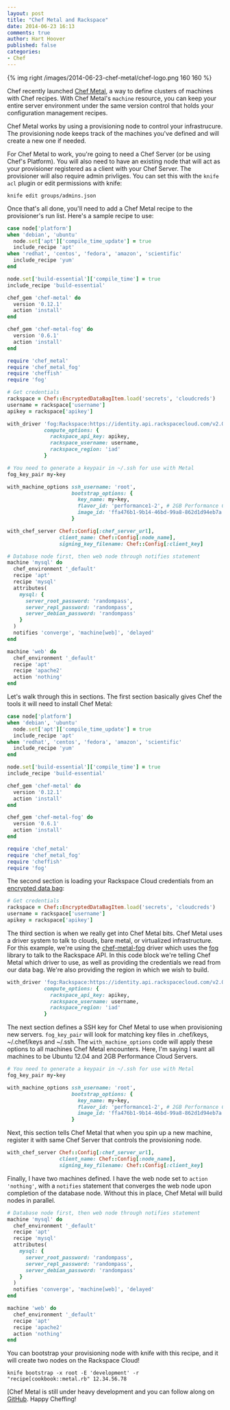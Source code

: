 ```yaml
---
layout: post
title: "Chef Metal and Rackspace"
date: 2014-06-23 16:13
comments: true
author: Hart Hoover
published: false
categories: 
- Chef
---
```

{% img right /images/2014-06-23-chef-metal/chef-logo.png 160 160 %}

Chef recently launched [Chef Metal][1], a way to define clusters of machines with
Chef recipes. With Chef Metal's `machine` resource, you can keep your entire
server environment under the same version control that holds your configuration
management recipes.

Chef Metal works by using a provisioning node to control your infrastrucure. The
provisioning node keeps track of the machines you've defined and will create a
new one if needed.

For Chef Metal to work, you're going to need a Chef Server (or be using Chef's
Platform). You will also need to have an existing node that will act as your
provisioner registered as a client with your Chef Server. The provisioner will
also require admin privliges. You can set this with the `knife acl` plugin or edit
permissions with knife:

`knife edit groups/admins.json`

Once that's all done, you'll need to add a Chef Metal recipe to the
provisioner's run list. Here's a sample recipe to use:

```ruby
case node['platform']
when 'debian', 'ubuntu'
  node.set['apt']['compile_time_update'] = true
  include_recipe 'apt'
when 'redhat', 'centos', 'fedora', 'amazon', 'scientific'
  include_recipe 'yum'
end

node.set['build-essential']['compile_time'] = true
include_recipe 'build-essential'

chef_gem 'chef-metal' do
  version '0.12.1'
  action 'install'
end

chef_gem 'chef-metal-fog' do
  version '0.6.1'
  action 'install'
end

require 'chef_metal'
require 'chef_metal_fog'
require 'cheffish'
require 'fog'

# Get credentials
rackspace = Chef::EncryptedDataBagItem.load('secrets', 'cloudcreds')
username = rackspace['username']
apikey = rackspace['apikey']

with_driver 'fog:Rackspace:https://identity.api.rackspacecloud.com/v2.0',
            compute_options: {
              rackspace_api_key: apikey,
              rackspace_username: username,
              rackspace_region: 'iad'
            }

# You need to generate a keypair in ~/.ssh for use with Metal
fog_key_pair my-key

with_machine_options ssh_username: 'root',
                     bootstrap_options: {
                       key_name: my-key,
                       flavor_id: 'performance1-2', # 2GB Performance Cloud
                       image_id: 'ffa476b1-9b14-46bd-99a8-862d1d94eb7a' # Ubuntu 12.04
                     }

with_chef_server Chef::Config[:chef_server_url],
                 client_name: Chef::Config[:node_name],
                 signing_key_filename: Chef::Config[:client_key]

# Database node first, then web node through notifies statement
machine 'mysql' do
  chef_environment '_default'
  recipe 'apt'
  recipe 'mysql'
  attributes(
    mysql: {
      server_root_password: 'randompass',
      server_repl_password: 'randompass',
      server_debian_password: 'randompass'
    }
  )
  notifies 'converge', 'machine[web]', 'delayed'
end

machine 'web' do
  chef_environment '_default'
  recipe 'apt'
  recipe 'apache2'
  action 'nothing'
end
```

Let's walk through this in sections. The first section basically gives Chef the
tools it will need to install Chef Metal:

```ruby
case node['platform']
when 'debian', 'ubuntu'
  node.set['apt']['compile_time_update'] = true
  include_recipe 'apt'
when 'redhat', 'centos', 'fedora', 'amazon', 'scientific'
  include_recipe 'yum'
end

node.set['build-essential']['compile_time'] = true
include_recipe 'build-essential'

chef_gem 'chef-metal' do
  version '0.12.1'
  action 'install'
end

chef_gem 'chef-metal-fog' do
  version '0.6.1'
  action 'install'
end

require 'chef_metal'
require 'chef_metal_fog'
require 'cheffish'
require 'fog'
```

The second section is loading your Rackspace Cloud credentials from an
[encrypted data bag][2]:

```ruby
# Get credentials
rackspace = Chef::EncryptedDataBagItem.load('secrets', 'cloudcreds')
username = rackspace['username']
apikey = rackspace['apikey']
```

The third section is when we really get into Chef Metal bits. Chef Metal uses a
driver system to talk to clouds, bare metal, or virtualized infrastructure. For
this example, we're using the [chef-metal-fog][3] driver which uses the [fog][4]
library to talk to the Rackspace API. In this code block we're telling Chef Metal
which driver to use, as well as providing the credentials we read from our data
bag. We're also providing the region in which we wish to build.

```ruby
with_driver 'fog:Rackspace:https://identity.api.rackspacecloud.com/v2.0',
            compute_options: {
              rackspace_api_key: apikey,
              rackspace_username: username,
              rackspace_region: 'iad'
            }
```

The next section defines a SSH key for Chef Metal to use when provisioning
new servers. `fog_key_pair` will look for matching key files in .chef/keys,
~/.chef/keys and ~/.ssh. The `with_machine_options` code will apply these options
to all machines Chef Metal encounters. Here, I'm saying I want all machines to
be Ubuntu 12.04 and 2GB Performance Cloud Servers.

```ruby
# You need to generate a keypair in ~/.ssh for use with Metal
fog_key_pair my-key

with_machine_options ssh_username: 'root',
                     bootstrap_options: {
                       key_name: my-key,
                       flavor_id: 'performance1-2', # 2GB Performance Cloud
                       image_id: 'ffa476b1-9b14-46bd-99a8-862d1d94eb7a' # Ubuntu 12.04
                     }
```

Next, this section tells Chef Metal that when you spin up a new machine, register
it with same Chef Server that controls the provisioning node.

```ruby
with_chef_server Chef::Config[:chef_server_url],
                 client_name: Chef::Config[:node_name],
                 signing_key_filename: Chef::Config[:client_key]
```

Finally, I have two machines defined. I have the web node set to
`action 'nothing'`, with a `notifies` statement that converges the web node upon
completion of the database node. Without this in place, Chef Metal will build 
nodes in parallel.

```ruby
# Database node first, then web node through notifies statement
machine 'mysql' do
  chef_environment '_default'
  recipe 'apt'
  recipe 'mysql'
  attributes(
    mysql: {
      server_root_password: 'randompass',
      server_repl_password: 'randompass',
      server_debian_password: 'randompass'
    }
  )
  notifies 'converge', 'machine[web]', 'delayed'
end

machine 'web' do
  chef_environment '_default'
  recipe 'apt'
  recipe 'apache2'
  action 'nothing'
end
```

You can bootstrap your provisioning node with knife with this recipe, and it will
create two nodes on the Rackspace Cloud!

`knife bootstrap -x root -E 'development' -r "recipe[cookbook::metal.rb" 12.34.56.78`

[Chef Metal is still under heavy development and you can follow along on
[GitHub][5]. Happy Cheffing!

[1]: http://www.getchef.com/blog/2014/03/04/chef-metal-0-2-release/
[2]: http://docs.opscode.com/chef/essentials_data_bags.html#encrypt-a-data-bag-item
[3]: https://github.com/opscode/chef-metal-fog
[4]: http://fog.io
[5]: https://github.com/opscode/chef-metal